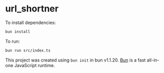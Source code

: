 # url_shortner

To install dependencies:

```bash
bun install
```

To run:

```bash
bun run src/index.ts
```

This project was created using `bun init` in bun v1.1.20. [Bun](https://bun.sh) is a fast all-in-one JavaScript runtime.

